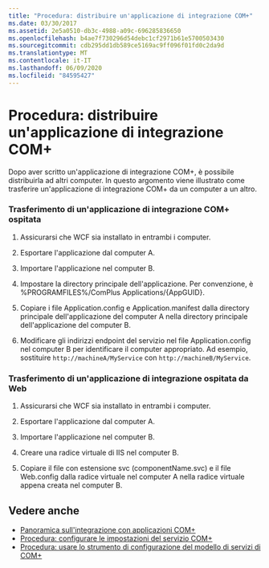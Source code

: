 ```yaml
---
title: "Procedura: distribuire un'applicazione di integrazione COM+"
ms.date: 03/30/2017
ms.assetid: 2e5a0510-db3c-4988-a09c-696285836650
ms.openlocfilehash: b4ae7f730296d54debc1cf2971b61e5700503430
ms.sourcegitcommit: cdb295dd1db589ce5169ac9ff096f01fd0c2da9d
ms.translationtype: MT
ms.contentlocale: it-IT
ms.lasthandoff: 06/09/2020
ms.locfileid: "84595427"
---
```

# <a name="how-to-deploy-a-com-integration-application"></a>Procedura: distribuire un'applicazione di integrazione COM+
Dopo aver scritto un'applicazione di integrazione COM+, è possibile distribuirla ad altri computer. In questo argomento viene illustrato come trasferire un'applicazione di integrazione COM+ da un computer a un altro.  
  
### <a name="moving-a-com-hosted-integration-app"></a>Trasferimento di un'applicazione di integrazione COM+ ospitata  
  
1. Assicurarsi che WCF sia installato in entrambi i computer.  
  
2. Esportare l'applicazione dal computer A.  
  
3. Importare l'applicazione nel computer B.  
  
4. Impostare la directory principale dell'applicazione. Per convenzione, è %PROGRAMFILES%/ComPlus Applications/{AppGUID}.  
  
5. Copiare i file Application.config e Application.manifest dalla directory principale dell'applicazione del computer A nella directory principale dell'applicazione del computer B.  
  
6. Modificare gli indirizzi endpoint del servizio nel file Application.config nel computer B per identificare il computer appropriato. Ad esempio, sostituire `http://machineA/MyService` con `http://machineB/MyService`.  
  
### <a name="moving-a-web-hosted-integration-application"></a>Trasferimento di un'applicazione di integrazione ospitata da Web  
  
1. Assicurarsi che WCF sia installato in entrambi i computer.  
  
2. Esportare l'applicazione dal computer A.  
  
3. Importare l'applicazione nel computer B.  
  
4. Creare una radice virtuale di IIS nel computer B.  
  
5. Copiare il file con estensione svc (componentName.svc) e il file Web.config dalla radice virtuale nel computer A nella radice virtuale appena creata nel computer B.  
  
## <a name="see-also"></a>Vedere anche

- [Panoramica sull'integrazione con applicazioni COM+](integrating-with-com-plus-applications-overview.md)
- [Procedura: configurare le impostazioni del servizio COM+](how-to-configure-com-service-settings.md)
- [Procedura: usare lo strumento di configurazione del modello di servizi di COM+](how-to-use-the-com-service-model-configuration-tool.md)
